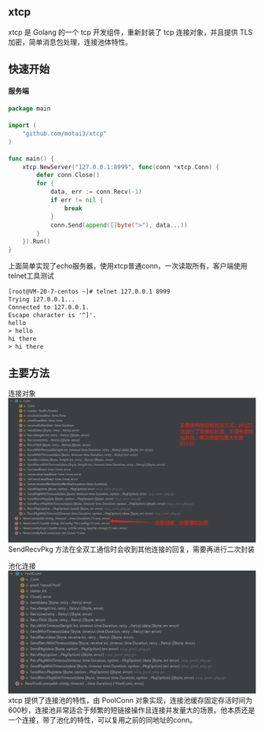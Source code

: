 ## xtcp

xtcp 是 Golang 的一个 tcp 开发组件，重新封装了 tcp 连接对象，并且提供 TLS 加密，简单消息包处理，连接池体特性。

## 快速开始

#### 服务端

```go
package main

import (
	"github.com/motai3/xtcp"
)

func main() {
	xtcp.NewServer("127.0.0.1:8999", func(conn *xtcp.Conn) {
		defer conn.Close()
		for {
			data, err := conn.Recv(-1)
			if err != nil {
				break
			}
			conn.Send(append([]byte(">"), data...))
		}
	}).Run()
}
```

上面简单实现了echo服务器，使用xtcp普通conn，一次读取所有，客户端使用telnet工具测试

```
[root@VM-20-7-centos ~]# telnet 127.0.0.1 8999
Trying 127.0.0.1...
Connected to 127.0.0.1.
Escape character is '^]'.
hello
> hello
hi there
> hi there
```

## 主要方法

连接对象
![img.png](img.png)
SendRecvPkg 方法在全双工通信时会收到其他连接的回复，需要再进行二次封装

池化连接
![img_1.png](img_1.png)
xtcp 提供了连接池的特性，由 PoolConn 对象实现，连接池缓存固定存活时间为600秒，连接池非常适合于频繁的短链接操作且连接并发量大的场景。他本质还是一个连接，带了池化的特性，可以复用之前的同地址的conn。